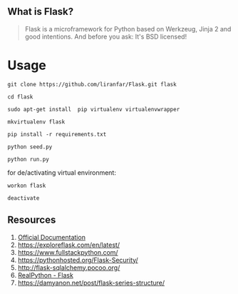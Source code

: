 ## What is Flask?

> Flask is a microframework for Python based on Werkzeug, Jinja 2 and good intentions. And before you ask: It's BSD licensed!

# Usage

    git clone https://github.com/liranfar/Flask.git flask

    cd flask

    sudo apt-get install  pip virtualenv virtualenvwrapper

    mkvirtualenv flask

    pip install -r requirements.txt

    python seed.py

    python run.py

for de/activating virtual environment:

    workon flask

    deactivate



## Resources

1. [Official Documentation](http://flask.pocoo.org/)
2. https://exploreflask.com/en/latest/
3. https://www.fullstackpython.com/
4. https://pythonhosted.org/Flask-Security/
5. http://flask-sqlalchemy.pocoo.org/
6. [RealPython - Flask](https://realpython.com/blog/python/introduction-to-flask-part-1-setting-up-a-static-site/)
7. https://damyanon.net/post/flask-series-structure/
